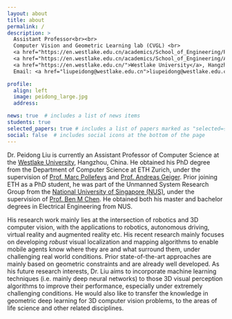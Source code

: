 ```yaml
---
layout: about
title: about
permalink: /
description: > 
  Assistant Professor<br><br>
  Computer Vision and Geometric Learning lab (CVGL) <br>
  <a href="https://en.westlake.edu.cn/academics/School_of_Engineering/Programs/AI/">Artificial Intelligence and Data Science (AI) Division</a><br>
  <a href="https://en.westlake.edu.cn/academics/School_of_Engineering/About/Overview/">School of Engineering </a> <br>
  <a href="https://en.westlake.edu.cn/">Westlake University</a>, Hangzhou, China<br>
  Email: <a href="liupeidong@westlake.edu.cn">liupeidong@westlake.edu.cn</a>

profile:
  align: left
  image: peidong_large.jpg
  address: 

news: true  # includes a list of news items
students: true
selected_papers: true # includes a list of papers marked as "selected={true}"
social: false  # includes social icons at the bottom of the page
---
```


Dr. Peidong Liu is currently an Assistant Professor of Computer Science at the [Westlake University](https://en.westlake.edu.cn/), Hangzhou, China. He obtained his PhD degree from the Department of Computer Science at ETH Zurich, under the supervision of [Prof. Marc Pollefeys](https://people.inf.ethz.ch/pomarc/) and [Prof. Andreas Geiger](http://www.cvlibs.net/). Prior joining ETH as a PhD student, he was part of the Unmanned System Research Group from the [National University of Singapore (NUS)](https://www.nus.edu.sg/), under the supervision of [Prof. Ben M Chen](http://www.mae.cuhk.edu.hk/~bmchen/). He obtained both his master and bachelor degrees in Electrical Engineering from NUS. 

His research work mainly lies at the intersection of robotics and 3D computer vision, with the applications to robotics, autonomous driving, virtual reality and augmented reality etc. His recent research mainly focuses on developing *robust* visual localization and mapping algorithms to enable mobile agents know where they are and what surround them, under challenging real world conditions. Prior state-of-the-art approaches are mainly based on geometric constraints and are already well developed. As his future research interests, Dr. Liu aims to incorporate machine learning techniques (i.e. mainly deep neural networks) to those 3D visual perception algorithms to improve their performance, especially under extremely challenging conditions. He would also like to transfer the knowledge in geometric deep learning for 3D computer vision problems, to the areas of life science and other related disciplines.

